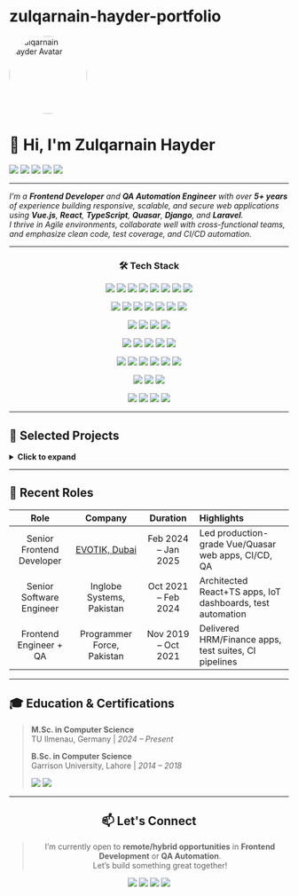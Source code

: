 # zulqarnain-hayder-portfolio<div align="center">

<img src="https://avatars.githubusercontent.com/u/55423961?v=4" width="140" style="border-radius:50%;" alt="Zulqarnain Hayder Avatar" />

# 👋 Hi, I'm Zulqarnain Hayder

<p>
  <img src="https://img.shields.io/badge/Location-Ilmenau,%20Germany-2D9CDB?style=flat-square&logo=googlemaps&logoColor=white"/>
  <a href="mailto:zhayder816@gmail.com" target="_blank" rel="noopener noreferrer"><img src="https://img.shields.io/badge/Email-zhayder816@gmail.com-D14836?style=flat-square&logo=gmail&logoColor=white"/></a>
  <a href="tel:+4915752849909" target="_blank" rel="noopener noreferrer"><img src="https://img.shields.io/badge/Phone-%2B49%2015752849909-25D366?style=flat-square&logo=whatsapp&logoColor=white"/></a>
  <a href="https://www.linkedin.com/in/zulqarnainhayder5/" target="_blank" rel="noopener noreferrer"><img src="https://img.shields.io/badge/LinkedIn-ZulqarnainHayder5-0077B5?style=flat-square&logo=linkedin&logoColor=white"/></a>
  <a href="https://github.com/ZulqarnainHayder" target="_blank" rel="noopener noreferrer"><img src="https://img.shields.io/badge/GitHub-ZulqarnainHayder-181717?style=flat-square&logo=github&logoColor=white"/></a>
</p>

---

<i>
I’m a <b>Frontend Developer</b> and <b>QA Automation Engineer</b> with over <b>5+ years</b> of experience building responsive, scalable, and secure web applications using <b>Vue.js</b>, <b>React</b>, <b>TypeScript</b>, <b>Quasar</b>, <b>Django</b>, and <b>Laravel</b>.<br>
I thrive in Agile environments, collaborate well with cross-functional teams, and emphasize clean code, test coverage, and CI/CD automation.
</i>

</div>

---

<div align="center">

### 🛠️ Tech Stack

<p>
  <img src="https://img.shields.io/badge/JavaScript-F7DF1E?style=flat-square&logo=javascript&logoColor=black"/>
  <img src="https://img.shields.io/badge/TypeScript-3178C6?style=flat-square&logo=typescript&logoColor=white"/>
  <img src="https://img.shields.io/badge/Python-3776AB?style=flat-square&logo=python&logoColor=white"/>
  <img src="https://img.shields.io/badge/Java-007396?style=flat-square&logo=java&logoColor=white"/>
  <img src="https://img.shields.io/badge/C++-00599C?style=flat-square&logo=c%2B%2B&logoColor=white"/>
  <img src="https://img.shields.io/badge/PHP-777BB4?style=flat-square&logo=php&logoColor=white"/>
  <img src="https://img.shields.io/badge/HTML5-E34F26?style=flat-square&logo=html5&logoColor=white"/>
  <img src="https://img.shields.io/badge/CSS3-1572B6?style=flat-square&logo=css3&logoColor=white"/>
</p>
<p>
  <img src="https://img.shields.io/badge/Vue.js-42b883?style=flat-square&logo=vue.js&logoColor=white"/>
  <img src="https://img.shields.io/badge/React-61DAFB?style=flat-square&logo=react&logoColor=black"/>
  <img src="https://img.shields.io/badge/Nuxt.js-00C58E?style=flat-square&logo=nuxt.js&logoColor=white"/>
  <img src="https://img.shields.io/badge/Quasar-1976D2?style=flat-square&logo=quasar&logoColor=white"/>
  <img src="https://img.shields.io/badge/Bootstrap-7952B3?style=flat-square&logo=bootstrap&logoColor=white"/>
  <img src="https://img.shields.io/badge/Tailwind-06B6D4?style=flat-square&logo=tailwindcss&logoColor=white"/>
  <img src="https://img.shields.io/badge/Vuetify-1867C0?style=flat-square&logo=vuetify&logoColor=white"/>
</p>
<p>
  <img src="https://img.shields.io/badge/Node.js-339933?style=flat-square&logo=node.js&logoColor=white"/>
  <img src="https://img.shields.io/badge/Laravel-FF2D20?style=flat-square&logo=laravel&logoColor=white"/>
  <img src="https://img.shields.io/badge/Django-092E20?style=flat-square&logo=django&logoColor=white"/>
  <img src="https://img.shields.io/badge/Express.js-000000?style=flat-square&logo=express&logoColor=white"/>
</p>
<p>
  <img src="https://img.shields.io/badge/Selenium-43B02A?style=flat-square&logo=selenium&logoColor=white"/>
  <img src="https://img.shields.io/badge/Pylenium-3776AB?style=flat-square&logo=python&logoColor=white"/>
  <img src="https://img.shields.io/badge/Jest-C21325?style=flat-square&logo=jest&logoColor=white"/>
  <img src="https://img.shields.io/badge/Mocha-8D6748?style=flat-square&logo=mocha&logoColor=white"/>
  <img src="https://img.shields.io/badge/Cypress-17202C?style=flat-square&logo=cypress&logoColor=white"/>
</p>
<p>
  <img src="https://img.shields.io/badge/GitHub%20Actions-2088FF?style=flat-square&logo=github-actions&logoColor=white"/>
  <img src="https://img.shields.io/badge/GitLab-FCA121?style=flat-square&logo=gitlab&logoColor=white"/>
  <img src="https://img.shields.io/badge/Jenkins-D24939?style=flat-square&logo=jenkins&logoColor=white"/>
  <img src="https://img.shields.io/badge/Docker-2496ED?style=flat-square&logo=docker&logoColor=white"/>
  <img src="https://img.shields.io/badge/AWS-232F3E?style=flat-square&logo=amazon-aws&logoColor=white"/>
  <img src="https://img.shields.io/badge/QuickSight-FF9900?style=flat-square&logo=amazon-quicksight&logoColor=white"/>
</p>
<p>
  <img src="https://img.shields.io/badge/MySQL-4479A1?style=flat-square&logo=mysql&logoColor=white"/>
  <img src="https://img.shields.io/badge/PostgreSQL-4169E1?style=flat-square&logo=postgresql&logoColor=white"/>
  <img src="https://img.shields.io/badge/MongoDB-47A248?style=flat-square&logo=mongodb&logoColor=white"/>
</p>
<p>
  <img src="https://img.shields.io/badge/REST%20APIs-02569B?style=flat-square&logo=rest&logoColor=white"/>
  <img src="https://img.shields.io/badge/OAuth-3C5A99?style=flat-square&logo=oauth&logoColor=white"/>
  <img src="https://img.shields.io/badge/AI%20Audio/Video-FF4088?style=flat-square&logo=ai&logoColor=white"/>
  <img src="https://img.shields.io/badge/Agile/Scrum-0052CC?style=flat-square&logo=jira&logoColor=white"/>
</p>

</div>

---

## 🚀 Selected Projects

<details>
  <summary><b>Click to expand</b></summary>

| <b>Project</b> | <b>Description</b> | <b>Stack</b> | <b>Role</b> |
|:--------:|:-------------:|:-------:|:------:|
| [**Shufti Pro**](https://shuftipro.com) | Identity verification (KYC/KYB/AML) SaaS platform | <img src="https://img.shields.io/badge/Vue-42b883?style=flat-square&logo=vue.js&logoColor=white"/> <img src="https://img.shields.io/badge/Laravel-FF2D20?style=flat-square&logo=laravel&logoColor=white"/> | Frontend & QA |
| [**Quickbit**](https://app.quickbit.com/login) | AI-based energy analytics dashboard | <img src="https://img.shields.io/badge/React-61DAFB?style=flat-square&logo=react&logoColor=black"/> <img src="https://img.shields.io/badge/Django-092E20?style=flat-square&logo=django&logoColor=white"/> | Frontend & QA |
| [**1Climate**](https://demo.1climate.app/) | Clean energy regulation & incentive manager | <img src="https://img.shields.io/badge/React-61DAFB?style=flat-square&logo=react&logoColor=black"/> <img src="https://img.shields.io/badge/Django-092E20?style=flat-square&logo=django&logoColor=white"/> | Frontend |
| [**TraderSync**](https://tradersync.com/) | Trading journal with performance tracking | <img src="https://img.shields.io/badge/Vue-42b883?style=flat-square&logo=vue.js&logoColor=white"/> | Fullstack |
| [**Huna**](https://mnhuna.com/) | Talent & service matchmaking platform | <img src="https://img.shields.io/badge/Vue-42b883?style=flat-square&logo=vue.js&logoColor=white"/> <img src="https://img.shields.io/badge/Laravel-FF2D20?style=flat-square&logo=laravel&logoColor=white"/> | Fullstack |
| [**Ibex.ai**](https://ibex.ai/) | AI-driven iGaming retention engine | <img src="https://img.shields.io/badge/Vue-42b883?style=flat-square&logo=vue.js&logoColor=white"/> <img src="https://img.shields.io/badge/Django-092E20?style=flat-square&logo=django&logoColor=white"/> | Frontend |
| [**NYCIRB Learning Center**](https://www.nycirb.org/learning-center/) | Workers’ comp policy education platform | <img src="https://img.shields.io/badge/Vue-42b883?style=flat-square&logo=vue.js&logoColor=white"/> <img src="https://img.shields.io/badge/Quasar-1976D2?style=flat-square&logo=quasar&logoColor=white"/> | Frontend |
| [**Cercling**](https://cercling.com/) | AI-based social event automation | <img src="https://img.shields.io/badge/Vue-42b883?style=flat-square&logo=vue.js&logoColor=white"/> | Frontend |
| [**CADHunt**](https://www.cadhunt.com/) | Talent recruitment portal for engineers | <img src="https://img.shields.io/badge/Vue-42b883?style=flat-square&logo=vue.js&logoColor=white"/> | Frontend |
| [**iMakeup**](https://imakeup.evotik.com/en) | Virtual makeup try-on and e-commerce portal | <img src="https://img.shields.io/badge/Vue-42b883?style=flat-square&logo=vue.js&logoColor=white"/> | Frontend |

</details>

---

## 🧪 Recent Roles

| <b>Role</b> | <b>Company</b> | <b>Duration</b> | <b>Highlights</b> |
|:--:|:--:|:--:|:--|
| Senior Frontend Developer | <a href="https://evotik.com" target="_blank" rel="noopener noreferrer">EVOTIK, Dubai</a> | Feb 2024 – Jan 2025 | Led production-grade Vue/Quasar web apps, CI/CD, QA |
| Senior Software Engineer | Inglobe Systems, Pakistan | Oct 2021 – Feb 2024 | Architected React+TS apps, IoT dashboards, test automation |
| Frontend Engineer + QA | Programmer Force, Pakistan | Nov 2019 – Oct 2021 | Delivered HRM/Finance apps, test suites, CI pipelines |

---

## 🎓 Education & Certifications

> **M.Sc. in Computer Science**  
> TU Ilmenau, Germany | <i>2024 – Present</i>
>
> **B.Sc. in Computer Science**  
> Garrison University, Lahore | <i>2014 – 2018</i>
>
> <img src="https://img.shields.io/badge/LeetCode-Top%2020%25-orange?style=flat-square&logo=leetcode&logoColor=white"/> <img src="https://img.shields.io/badge/HackerRank-Top%2020%25-2EC866?style=flat-square&logo=hackerrank&logoColor=white"/>

---

<div align="center">

## 📫 Let's Connect

<blockquote>
I’m currently open to <b>remote/hybrid opportunities</b> in <b>Frontend Development</b> or <b>QA Automation</b>.<br>
Let’s build something great together!
</blockquote>

<p>
  <a href="mailto:zhayder816@gmail.com" target="_blank" rel="noopener noreferrer"><img src="https://img.shields.io/badge/Email-zhayder816@gmail.com-D14836?style=for-the-badge&logo=gmail&logoColor=white"/></a>
  <a href="tel:+4915752849909" target="_blank" rel="noopener noreferrer"><img src="https://img.shields.io/badge/Phone-%2B49%2015752849909-25D366?style=for-the-badge&logo=whatsapp&logoColor=white"/></a>
  <a href="https://github.com/ZulqarnainHayder" target="_blank" rel="noopener noreferrer"><img src="https://img.shields.io/badge/GitHub-ZulqarnainHayder-181717?style=for-the-badge&logo=github&logoColor=white"/></a>
  <a href="https://www.linkedin.com/in/zulqarnainhayder5/" target="_blank" rel="noopener noreferrer"><img src="https://img.shields.io/badge/LinkedIn-ZulqarnainHayder5-0077B5?style=for-the-badge&logo=linkedin&logoColor=white"/></a>
</p>

</div>

